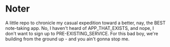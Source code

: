 # Noter
A little repo to chronicle my casual expedition toward a better, nay, the BEST note-taking app. No, I haven't heard of APP_THAT_EXISTS, and nope, I don't want to sign up to PRE-EXISTING_SERVICE. For this bad boy, we're building from the ground up - and you ain't gonna stop me.
